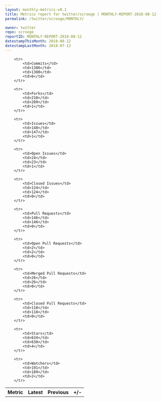```yaml
---
layout: monthly-metrics-v0.1
title: Metrics report for twitter/scrooge | MONTHLY-REPORT-2018-08-12 | 2018-08-12
permalink: /twitter/scrooge/MONTHLY/

owner: twitter
repo: scrooge
reportID: MONTHLY-REPORT-2018-08-12
datestampThisMonth: 2018-08-12
datestampLastMonth: 2018-07-13
---
```



<table style="width: 100%;">
    <tr>
        <th>Metric</th>
        <th>Latest</th>
        <th>Previous</th>
        <th>+/-</th>
    </tr>

        <tr>
            <td>Commits</td>
            <td>1386</td>
            <td>1380</td>
            <td>6</td>
        </tr>
        
        <tr>
            <td>Forks</td>
            <td>210</td>
            <td>209</td>
            <td>1</td>
        </tr>
        
        <tr>
            <td>Issues</td>
            <td>148</td>
            <td>147</td>
            <td>1</td>
        </tr>
        
        <tr>
            <td>Open Issues</td>
            <td>24</td>
            <td>23</td>
            <td>1</td>
        </tr>
        
        <tr>
            <td>Closed Issues</td>
            <td>124</td>
            <td>124</td>
            <td>0</td>
        </tr>
        
        <tr>
            <td>Pull Requests</td>
            <td>146</td>
            <td>146</td>
            <td>0</td>
        </tr>
        
        <tr>
            <td>Open Pull Requests</td>
            <td>2</td>
            <td>2</td>
            <td>0</td>
        </tr>
        
        <tr>
            <td>Merged Pull Requests</td>
            <td>26</td>
            <td>26</td>
            <td>0</td>
        </tr>
        
        <tr>
            <td>Closed Pull Requests</td>
            <td>118</td>
            <td>118</td>
            <td>0</td>
        </tr>
        
        <tr>
            <td>Stars</td>
            <td>634</td>
            <td>630</td>
            <td>4</td>
        </tr>
        
        <tr>
            <td>Watchers</td>
            <td>191</td>
            <td>189</td>
            <td>2</td>
        </tr>
        
</table>
